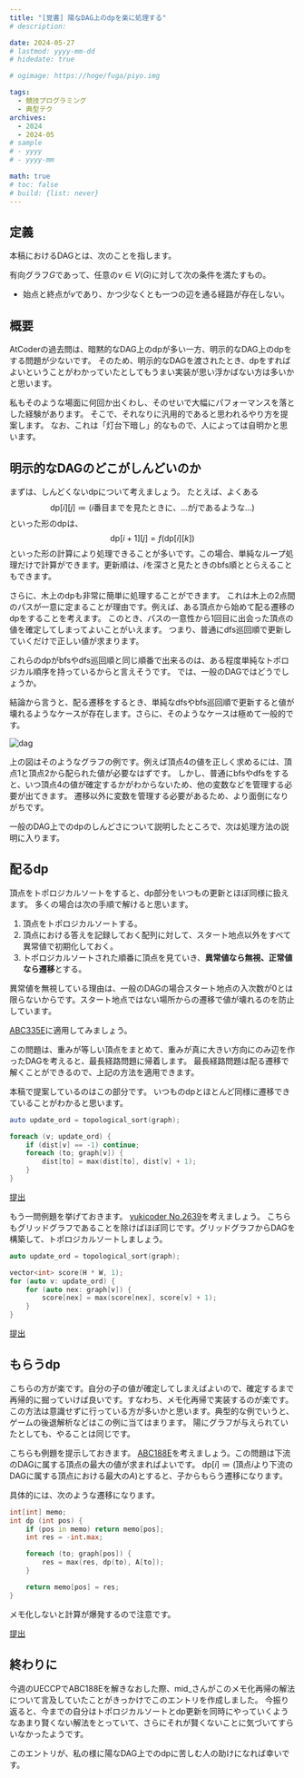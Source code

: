 ```yaml
---
title: "[覚書] 陽なDAG上のdpを楽に処理する"
# description: 

date: 2024-05-27
# lastmod: yyyy-mm-dd
# hidedate: true

# ogimage: https://hoge/fuga/piyo.img

tags:
  - 競技プログラミング
  - 典型テク
archives:
  - 2024
  - 2024-05
# sample
# - yyyy
# - yyyy-mm

math: true
# toc: false
# build: {list: never}
---
```


## 定義
本稿におけるDAGとは、次のことを指します。

有向グラフ$G$であって、任意の$v \in V(G)$に対して次の条件を満たすもの。
- 始点と終点が$v$であり、かつ少なくとも一つの辺を通る経路が存在しない。

## 概要
AtCoderの過去問は、暗黙的なDAG上のdpが多い一方、明示的なDAG上のdpをする問題が少ないです。
そのため、明示的なDAGを渡されたとき、dpをすればよいということがわかっていたとしてもうまい実装が思い浮かばない方は多いかと思います。

私もそのような場面に何回か出くわし、そのせいで大幅にパフォーマンスを落とした経験があります。
そこで、それなりに汎用的であると思われるやり方を提案します。
なお、これは「灯台下暗し」的なもので、人によっては自明かと思います。

## 明示的なDAGのどこがしんどいのか
まずは、しんどくないdpについて考えましょう。
たとえば、よくある$$\mathrm{dp}\lbrack i \rbrack \lbrack j \rbrack \coloneqq (\text{$i$番目までを見たときに、...が$j$であるような...})$$といった形のdpは、
$$\mathrm{dp}\lbrack i + 1 \rbrack \lbrack j \rbrack = f(\mathrm{dp} \lbrack i \rbrack \lbrack k \rbrack)$$
といった形の計算により処理できることが多いです。この場合、単純なループ処理だけで計算ができます。更新順は、$i$を深さと見たときのbfs順ととらえることもできます。

さらに、木上のdpも非常に簡単に処理することができます。
これは木上の2点間のパスが一意に定まることが理由です。例えば、ある頂点から始めて配る遷移のdpをすることを考えます。
このとき、パスの一意性から1回目に出会った頂点の値を確定してしまってよいことがいえます。
つまり、普通にdfs巡回順で更新していくだけで正しい値が求まります。

これらのdpがbfsやdfs巡回順と同じ順番で出来るのは、ある程度単純なトポロジカル順序を持っているからと言えそうです。
では、一般のDAGではどうでしょうか。

結論から言うと、配る遷移をするとき、単純なdfsやbfs巡回順で更新すると値が壊れるようなケースが存在します。さらに、そのようなケースは極めて一般的です。

![dag](/images/dp-in-explicit-dag/dag.png)

上の図はそのようなグラフの例です。例えば頂点4の値を正しく求めるには、頂点1と頂点2から配られた値が必要なはずです。
しかし、普通にbfsやdfsをすると、いつ頂点4の値が確定するかがわからないため、他の変数などを管理する必要が出てきます。
遷移以外に変数を管理する必要があるため、より面倒になりがちです。

一般のDAG上でのdpのしんどさについて説明したところで、次は処理方法の説明に入ります。

## 配るdp
頂点をトポロジカルソートをすると、dp部分をいつもの更新とほぼ同様に扱えます。
多くの場合は次の手順で解けると思います。

1. 頂点をトポロジカルソートする。
2. 頂点における答えを記録しておく配列に対して、スタート地点以外をすべて異常値で初期化しておく。
3. トポロジカルソートされた順番に頂点を見ていき、**異常値なら無視、正常値なら遷移**とする。

異常値を無視している理由は、一般のDAGの場合スタート地点の入次数が0とは限らないからです。スタート地点ではない場所からの遷移で値が壊れるのを防止しています。

[ABC335E](https://atcoder.jp/contests/abc335/tasks/abc335_e)に適用してみましょう。

この問題は、重みが等しい頂点をまとめて、重みが真に大きい方向にのみ辺を作ったDAGを考えると、最長経路問題に帰着します。
最長経路問題は配る遷移で解くことができるので、上記の方法を適用できます。

本稿で提案しているのはこの部分です。
いつものdpとほとんど同様に遷移できていることがわかると思います。
```d
auto update_ord = topological_sort(graph);

foreach (v; update_ord) {
    if (dist[v] == -1) continue;
    foreach (to; graph[v]) {
        dist[to] = max(dist[to], dist[v] + 1);
    }
}
```
[提出](https://atcoder.jp/contests/abc335/submissions/53988439)

もう一問例題を挙げておきます。
[yukicoder No.2639](https://yukicoder.me/problems/no/2639)を考えましょう。
こちらもグリッドグラフであることを除けばほぼ同じです。グリッドグラフからDAGを構築して、トポロジカルソートしましょう。

```cpp
auto update_ord = topological_sort(graph);

vector<int> score(H * W, 1);
for (auto v: update_ord) {
    for (auto nex: graph[v]) {
        score[nex] = max(score[nex], score[v] + 1);
    }
}
```

[提出](https://yukicoder.me/submissions/983997)

## もらうdp
こちらの方が楽です。自分の子の値が確定してしまえばよいので、確定するまで再帰的に掘っていけば良いです。すなわち、メモ化再帰で実装するのが楽です。
この方法は意識せずに行っている方が多いかと思います。典型的な例でいうと、ゲームの後退解析などはこの例に当てはまります。
陽にグラフが与えられていたとしても、やることは同じです。

こちらも例題を提示しておきます。
[ABC188E](https://atcoder.jp/contests/abc188/tasks/abc188_e)を考えましょう。この問題は下流のDAGに属する頂点の最大の値が求まればよいです。
$\mathrm{dp}\lbrack i \rbrack \coloneqq (\text{頂点$i$より下流のDAGに属する頂点における最大の$A$})$とすると、子からもらう遷移になります。

具体的には、次のような遷移になります。
```d
int[int] memo;
int dp (int pos) {
    if (pos in memo) return memo[pos];
    int res = -int.max;

    foreach (to; graph[pos]) {
        res = max(res, dp(to), A[to]);
    }

    return memo[pos] = res;
}
```
メモ化しないと計算が爆発するので注意です。

[提出](https://atcoder.jp/contests/abc188/submissions/53959903)

## 終わりに
今週のUECCPでABC188Eを解きなおした際、mid_さんがこのメモ化再帰の解法について言及していたことがきっかけでこのエントリを作成しました。
今振り返ると、今までの自分はトポロジカルソートとdp更新を同時にやっていくようなあまり賢くない解法をとっていて、さらにそれが賢くないことに気づいてすらいなかったようです。

このエントリが、私の様に陽なDAG上でのdpに苦しむ人の助けになれば幸いです。
